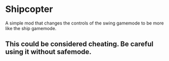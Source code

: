 # Shipcopter
A simple mod that changes the controls of the swing gamemode to be more like the ship gamemode.
## This could be considered cheating. Be careful using it without safemode.